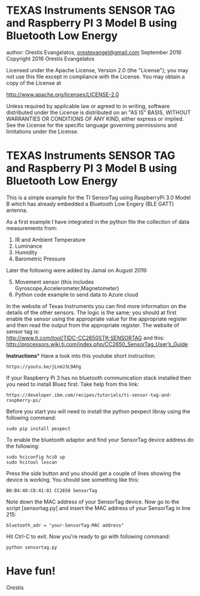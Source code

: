 #  TEXAS Instruments SENSOR TAG and Raspberry PI 3 Model B using Bluetooth Low Energy
	
	
author: Orestis Evangelatos, orestevangel@gmail.com
September 2016
Copyright 2016 Orestis Evangelatos

Licensed under the Apache License, Version 2.0 (the "License");
you may not use this file except in compliance with the License.
You may obtain a copy of the License at

http://www.apache.org/licenses/LICENSE-2.0

Unless required by applicable law or agreed to in writing, software
distributed under the License is distributed on an "AS IS" BASIS,
WITHOUT WARRANTIES OR CONDITIONS OF ANY KIND, either express or implied.
See the License for the specific language governing permissions and
limitations under the License.




TEXAS Instruments SENSOR TAG and Raspberry PI 3 Model B using Bluetooth Low Energy
===================================================================================

This is a simple example for the TI SensorTag using RaspberryPi 3.0 Model B which has already embedded a Bluetooth Low Engery (BLE GATT) antenna.

As a first example I have integrated in the python file the collection of data measurements from:

1. IR and Ambient Temperature
2. Luminance
3. Humidity
4. Barometric Pressure

Later the following were added by Jamal on August 2019:
 
5. Movement sensor (this includes Gyroscope,Accelerometer,Magnetometer)
6. Python code example to send data to Azure cloud

In the website of Texas Instruments you can find more information on the details of the other sensors. The logic is the same; you should at first
enable the sensor using the appropriate value for the appropriate register and then read the output from the appropriate register. 
The website of sensor tag is:  
http://www.ti.com/tool/TIDC-CC2650STK-SENSORTAG 
and this: http://processors.wiki.ti.com/index.php/CC2650_SensorTag_User’s_Guide


**************Instructions***************
Have a look into this youtube short instruction: 

    https://youtu.be/jLnmJ3L9Ahg

If your Raspberry Pi 3 has no bluetooth communication stack installed then you need to install Bluez first. Take help from this link:

    https://developer.ibm.com/recipes/tutorials/ti-sensor-tag-and-raspberry-pi/

Before you start you will need to install the python pexpect libray using the following command:

    sudo pip install pexpect

To enable the bluetooth adaptor and find your SensorTag device address do the following:

    sudo hciconfig hci0 up
    sudo hcitool lescan 

Press the side button and you should get a couple of lines showing the device is working. 
You should see something like this: 

    B0:B4:48:C8:41:81 CC2650 SensorTag

Note down the MAC address of your SensorTag device. Now go to the script [sensortag.py] and insert the MAC address of your SensorTag in line 215: 
   
    bluetooth_adr = "your-SensorTag-MAC address"

Hit Ctrl-C to exit.  Now you're ready to go with following command:

    python sensortag.py
    
    
# Have fun!
 Orestis
